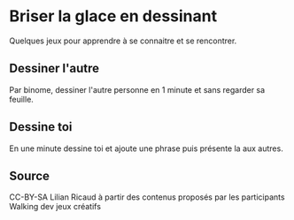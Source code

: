 <!--

---
title: Briser la glace en dessinant 
description: Quelques jeux pour apprendre à se connaitre et se rencontrer
image_url:
licence: CC-BY-SA 
---

-->

# Briser la glace en dessinant 

Quelques jeux pour apprendre à se connaitre et se rencontrer.

## Dessiner l'autre

Par binome, dessiner l'autre personne en 1 minute et sans regarder sa feuille.

## Dessine toi

En une minute dessine toi et ajoute une phrase puis présente la aux autres.

## Source

CC-BY-SA Lilian Ricaud à partir des contenus proposés par les participants Walking dev jeux créatifs
